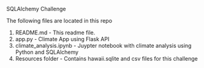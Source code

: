 SQLAlchemy Challenge

The following files are located in this repo

1. README.md - This readme file.
2. app.py - Climate App using Flask API
3. climate_analysis.ipynb - Juypter notebook with climate analysis using Python and SQLAlchemy
6. Resources folder - Contains hawaii.sqlite and csv files for this challenge